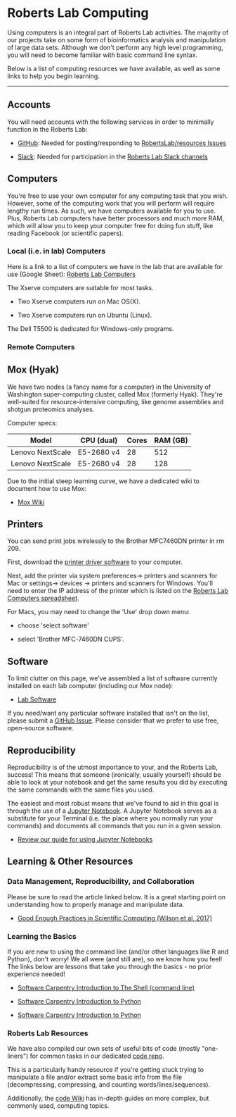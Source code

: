 # Roberts Lab Computing

Using computers is an integral part of Roberts Lab activities. The majority of our projects take on some form of bioinformatics analysis and manipulation of large data sets. Although we don't perform any high level programming, you will need to become familiar with basic command line syntax.

Below is a list of computing resources we have available, as well as some links to help you begin learning.

---

## Accounts

You will need accounts with the following services in order to minimally function in the Roberts Lab:

- [GitHub](github.com): Needed for posting/responding to [RobertsLab/resources Issues](https://github.com/RobertsLab/resources/issues)

- [Slack](slack.com): Needed for participation in the [Roberts Lab Slack channels](genefish.slack.com)

## Computers
You're free to use your own computer for any computing task that you wish. However, some of the computing work that you will perform will require lengthy run times. As such, we have computers available for you to use. Plus, Roberts Lab computers have better processors and much more RAM, which will allow you to keep your computer free for doing fun stuff, like reading Facebook (or scientific papers).

### Local (i.e. in lab) Computers

Here is a link to a list of computers we have in the lab that are available for use (Google Sheet): [Roberts Lab Computers](https://docs.google.com/spreadsheets/d/1mtIITcjqZVEQtynYZFdOdx51uXTiXP7Jvvzv_SnWCDY/edit?usp=sharing)

The Xserve computers are suitable for most tasks.

  - Two Xserve computers run on Mac OS(X).

  - Two Xserve computers run on Ubuntu (Linux).

The Dell T5500 is dedicated for Windows-only programs.

### Remote Computers

## Mox (Hyak)

We have two nodes (a fancy name for a computer) in the University of Washington super-computing cluster, called Mox (formerly Hyak). They're well-suited for resource-intensive computing, like genome assemblies and shotgun proteomics analyses.

Computer specs:

| Model | CPU (dual) | Cores | RAM (GB) |
| ----- | ---------- |----- | -------- |
| Lenovo NextScale | E5-2680 v4 | 28 | 512 |
| Lenovo NextScale | E5-2680 v4 | 28 | 128 |

Due to the initial steep learning curve, we have a dedicated wiki to document how to use Mox:
- [Mox Wiki](https://github.com/RobertsLab/hyak_mox/wiki)

## Printers
You can send print jobs wirelessly to the Brother MFC7460DN printer in rm 209.

First, download the [printer driver software](https://support.brother.com/g/b/downloadtop.aspx?c=us&lang=en&prod=mfc7460dn_all) to your computer.

Next, add the printer via system preferences-> printers and scanners for Mac or settings-> devices -> printers and scanners for Windows. You'll need to enter the IP address of the printer which is listed on the [Roberts Lab Computers spreadsheet](https://docs.google.com/spreadsheets/d/1mtIITcjqZVEQtynYZFdOdx51uXTiXP7Jvvzv_SnWCDY/edit#gid=0).

For Macs, you may need to change the 'Use' drop down menu:

- choose 'select software'

- select 'Brother MFC-7460DN CUPS'.

## Software

To limit clutter on this page, we've assembled a list of software currently installed on each lab computer (including our Mox node):

- [Lab Software](https://github.com/RobertsLab/resources/wiki/Lab-Software)

If you need/want any particular software installed that isn't on the list, please submit a [GitHub Issue](https://github.com/RobertsLab/resources/issues). Please consider that we prefer to use free, open-source software.

## Reproducibility

Reproducibility is of the utmost importance to your, and the Roberts Lab, success! This means that someone (ironically, usually yourself) should be able to look at your notebook and get the same results you did by executing the same commands with the same files you used.

The easiest and most robust means that we've found to aid in this goal is through the use of a [Jupyter Notebook](http://jupyter.org/). A Jupyter Notebook serves as a substitute for your Terminal (i.e. the place where you normally run your commands) and documents all commands that you run in a given session.


- [Review our guide for using Jupyter Notebooks](https://github.com/RobertsLab/code/wiki/Jupyter-Notebook-Guide)

## Learning & Other Resources

### Data Management, Reproducibility, and Collaboration

Please be sure to read the article linked below. It is a great starting point on understanding how to properly manage and manipulate data.

- [Good Enough Practices in Scientific Computing (Wilson et al, 2017)](http://journals.plos.org/ploscompbiol/article?id=10.1371/journal.pcbi.1005510)

### Learning the Basics

If you are new to using the command line (and/or other languages like R and Python), don't worry! We all were (and still are), so we know how you feel! The links below are lessons that take you through the basics - no prior experience needed!

- [Software Carpentry Introduction to The Shell (command line)](http://swcarpentry.github.io/shell-novice)

- [Software Carpentry Introduction to Python](http://swcarpentry.github.io/python-novice-inflammation)

- [Software Carpentry Introduction to Python](http://swcarpentry.github.io/r-novice-inflammation)

### Roberts Lab Resources

We have also compiled our own sets of useful bits of code (mostly "one-liners") for common tasks in our dedicated [code repo](https://github.com/RobertsLab/code).

This is a particularly handy resource if you're getting stuck trying to manipulate a file and/or extract some basic info from the file (decompressing, compressing, and counting words/lines/sequences).

Additionally, the [code Wiki](https://github.com/RobertsLab/code/wiki) has in-depth guides on more complex, but commonly used, computing topics.
